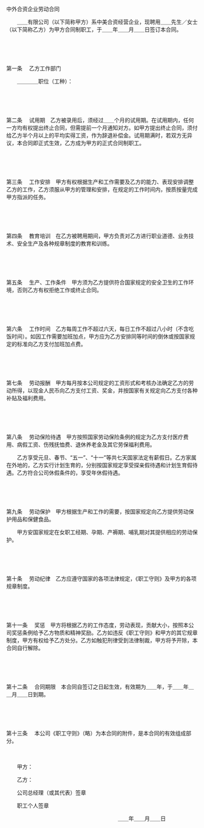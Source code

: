 



中外合资企业劳动合同



 

　　＿＿有限公司（以下简称甲方）系中美合资经营企业，现聘用＿＿先生／女士（以下简称乙方）为甲方合同制职工，于＿＿年＿＿月＿＿日签订本合同。

　　

　　

第一条
　乙方工作部门

　　＿＿＿＿职位（工种）：

　　

　　

第二条
　试用期　乙方被录用后，须经过＿＿个月的试用期。在试用期内，任何一方均有权提出终止合同，但需提前一个月通知对方。如甲方提出终止合同，须付给乙方半个月以上的平均实得工资，作为辞退补偿金。试用期满时，若双方无异议，本合同即正式生效，乙方成为甲方的正式合同制职工。

　　

　　

第三条
　工作安排　甲方有权根据生产和工作需要及乙方的能力、表现安排调整乙方的工作，乙方须服从甲方的管理和安排，在规定的工作时间内，按质按量完成甲方指派的任务。

　　

　　

第四条
　教育培训　在乙方被聘用期间，甲方负责对乙方进行职业道德、业务技术、安全生产及各种规章制度的教育和训练。

　　

　　

第五条
　生产、工作条件　甲方须为乙方提供符合国家规定的安全卫生的工作环境，否则乙方有权拒绝工作或终止合同。

　　

　　

第六条
　工作时间　乙方每周工作不超过六天，每日工作不超过八小时（不含吃饭时间）。如因工作需要加班加点，甲方应为乙方安排同等时间的倒休或按国家规定的标准向乙方支付加班加点费。

　　

　　

第七条
　劳动报酬　甲方每月按本公司规定的工资形式和考核办法确定乙方的劳动所得，以现金人民币向乙方支付工资、奖金，并按国家有关规定向乙方支付各种补贴及福利费用。

　　

　　

第八条
　劳动保险待遇　甲方按照国家劳动保险条例的规定为乙方支付医疗费用、病假工资、伤残抚恤费、退休养老金及其它劳保福利费用。

　　乙方享受元旦、春节、“五一”、“十一”等共七天国家法定有薪假日。乙方家属在外地的，乙方实行计划生育的，分别按国家规定享受探亲假待遇和计划生育假待遇。乙方符合公司休假条件的，享受年休假待遇。

　　

　　

第九条
　劳动保护　甲方根据生产和工作的需要，按国家规定向乙方提供劳动保护用品和保健食品。

　　甲方安国家规定在女职工经期、孕期、产褥期、哺乳期对其提供相应的劳动保护。

　　

　　

第十条
　劳动纪律　乙方应遵守国家的各项法律规定，《职工守则》及甲方的各项规章制度。

　　

　　

第十一条
　奖惩　甲方将根据乙方的工作态度，劳动表现，贡献大小，按照本公司奖惩条例给予乙方物质和精神奖励。乙方如违反《职工守则》和甲方的其它规章制度，甲方有权给予乙方处分。乙方如触犯刑律受到法律制裁，甲方将予开除，本合同自行解除。

　　

　　

第十二条
　合同期限　本合同自签订之日起生效，有效期为＿＿年，于＿＿年＿＿月＿＿日到期。

　　

　　

第十三条
　本公司《职工守则》（略）为本合同的附件，是本合同的有效组成部分。

　　

　　甲方：

　　乙方：

　　公司总经理（或其代表）签章

　　职工个人签章

　　　　　　　　　　　　　　　　　　　　　＿＿年＿＿月＿＿日
